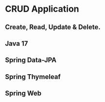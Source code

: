# CRUD Application
## Create, Read, Update &amp; Delete. 

## Java 17
## Spring Data-JPA 
## Spring Thymeleaf 
## Spring Web
